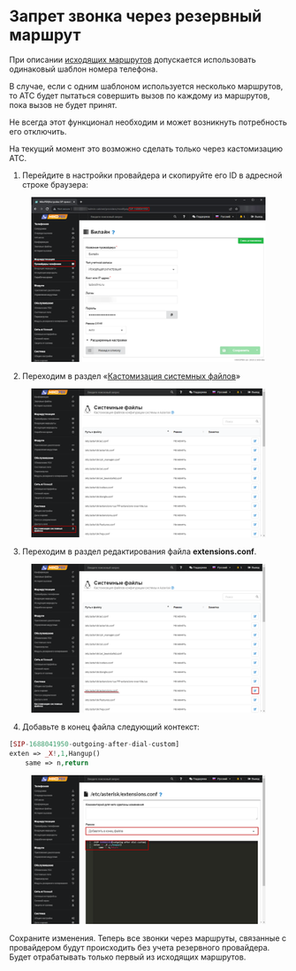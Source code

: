 # Запрет звонка через резервный маршрут

При описании [исходящих маршрутов](../../manual/routing/outbound-routes.md) допускается использовать одинаковый шаблон номера телефона.

В случае, если с одним шаблоном используется несколько маршрутов, то АТС будет пытаться совершить вызов по каждому из маршрутов, пока вызов не будет принят.

Не всегда этот функционал необходим и может возникнуть потребность его отключить.

На текущий момент это возможно сделать только через кастомизацию АТС.&#x20;

1. Перейдите в настройки провайдера и скопируйте его ID в адресной строке браузера:

<figure><img src="../../.gitbook/assets/1 (2).png" alt=""><figcaption></figcaption></figure>

2. Переходим в раздел «[Кастомизация системных файлов](../../manual/system/custom-files.md)»

<figure><img src="../../.gitbook/assets/2 (2).png" alt=""><figcaption></figcaption></figure>

3. Переходим в раздел редактирования файла **extensions.conf**.&#x20;

<figure><img src="../../.gitbook/assets/3 (1).png" alt=""><figcaption></figcaption></figure>

4. Добавьте в конец файла следующий контекст:

```php
[SIP-1688041950-outgoing-after-dial-custom]
exten => _X!,1,Hangup()
	same => n,return
```

<figure><img src="../../.gitbook/assets/4 (1).png" alt=""><figcaption></figcaption></figure>

Сохраните изменения. Теперь все звонки через маршруты, связанные с провайдером будут происходить без учета резервного провайдера. Будет отрабатывать только первый из исходящих маршрутов.
